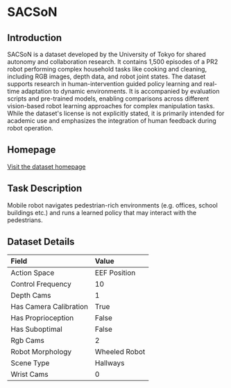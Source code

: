 # SACSoN


## Introduction

SACSoN is a dataset developed by the University of Tokyo for shared autonomy and collaboration research. It contains 1,500 episodes of a PR2 robot performing complex household tasks like cooking and cleaning, including RGB images, depth data, and robot joint states. The dataset supports research in human-intervention guided policy learning and real-time adaptation to dynamic environments. It is accompanied by evaluation scripts and pre-trained models, enabling comparisons across different vision-based robot learning approaches for complex manipulation tasks. While the dataset's license is not explicitly stated, it is primarily intended for academic use and emphasizes the integration of human feedback during robot operation.


## Homepage

[Visit the dataset homepage](https://sites.google.com/view/SACSoN-review)


## Task Description

Mobile robot navigates pedestrian-rich environments (e.g. offices, school buildings etc.) and runs a learned policy that may interact with the pedestrians.


## Dataset Details

| Field                            | Value                    |
|:---------------------------------|:-------------------------|
| Action Space                     | EEF Position           |
| Control Frequency                     | 10           |
| Depth Cams                     | 1           |
| Has Camera Calibration                     | True           |
| Has Proprioception                     | False           |
| Has Suboptimal                     | False           |
| Rgb Cams                     | 2           |
| Robot Morphology                     | Wheeled Robot           |
| Scene Type                     | Hallways           |
| Wrist Cams                     | 0           |


